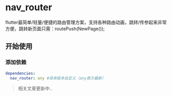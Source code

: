 # nav_router

flutter最简单/轻量/便捷的路由管理方案，支持各种路由动画，跳转/传参起来非常方便，跳转新页面只需：routePush(NewPage());


## 开始使用

### 添加依赖
```yaml
dependencies:
  nav_router: any #具体版本自定义（any表示最新）
```

> 相关文章更新中..
